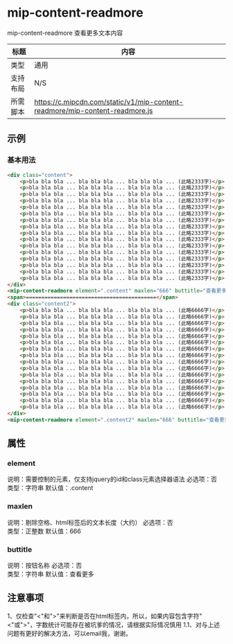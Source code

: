 # mip-content-readmore

mip-content-readmore 查看更多文本内容

标题|内容
----|----
类型|通用
支持布局| N/S
所需脚本|https://c.mipcdn.com/static/v1/mip-content-readmore/mip-content-readmore.js

## 示例

### 基本用法
```html
<div class="content">
    <p>bla bla bla ... bla bla bla ... bla bla bla ... (此略2333字)</p>
    <p>bla bla bla ... bla bla bla ... bla bla bla ... (此略2333字)</p>
    <p>bla bla bla ... bla bla bla ... bla bla bla ... (此略2333字)</p>
    <p>bla bla bla ... bla bla bla ... bla bla bla ... (此略2333字)</p>
    <p>bla bla bla ... bla bla bla ... bla bla bla ... (此略2333字)</p>
    <p>bla bla bla ... bla bla bla ... bla bla bla ... (此略2333字)</p>
    <p>bla bla bla ... bla bla bla ... bla bla bla ... (此略2333字)</p>
    <p>bla bla bla ... bla bla bla ... bla bla bla ... (此略2333字)</p>
    <p>bla bla bla ... bla bla bla ... bla bla bla ... (此略2333字)</p>
    <p>bla bla bla ... bla bla bla ... bla bla bla ... (此略2333字)</p>
    <p>bla bla bla ... bla bla bla ... bla bla bla ... (此略2333字)</p>
    <p>bla bla bla ... bla bla bla ... bla bla bla ... (此略2333字)</p>
    <p>bla bla bla ... bla bla bla ... bla bla bla ... (此略2333字)</p>
    <p>bla bla bla ... bla bla bla ... bla bla bla ... (此略2333字)</p>
    <p>bla bla bla ... bla bla bla ... bla bla bla ... (此略2333字)</p>
    <p>bla bla bla ... bla bla bla ... bla bla bla ... (此略2333字)</p>
</div>
<mip-content-readmore element=".content" maxlen="666" buttitle="查看更多"></mip-content-readmore>
<span>==========================================</span>
<div class="content2">
    <p>bla bla bla ... bla bla bla ... bla bla bla ... (此略6666字)</p>
    <p>bla bla bla ... bla bla bla ... bla bla bla ... (此略6666字)</p>
    <p>bla bla bla ... bla bla bla ... bla bla bla ... (此略6666字)</p>
    <p>bla bla bla ... bla bla bla ... bla bla bla ... (此略6666字)</p>
    <p>bla bla bla ... bla bla bla ... bla bla bla ... (此略6666字)</p>
    <p>bla bla bla ... bla bla bla ... bla bla bla ... (此略6666字)</p>
    <p>bla bla bla ... bla bla bla ... bla bla bla ... (此略6666字)</p>
    <p>bla bla bla ... bla bla bla ... bla bla bla ... (此略6666字)</p>
    <p>bla bla bla ... bla bla bla ... bla bla bla ... (此略6666字)</p>
    <p>bla bla bla ... bla bla bla ... bla bla bla ... (此略6666字)</p>
    <p>bla bla bla ... bla bla bla ... bla bla bla ... (此略6666字)</p>
    <p>bla bla bla ... bla bla bla ... bla bla bla ... (此略6666字)</p>
    <p>bla bla bla ... bla bla bla ... bla bla bla ... (此略6666字)</p>
    <p>bla bla bla ... bla bla bla ... bla bla bla ... (此略6666字)</p>
    <p>bla bla bla ... bla bla bla ... bla bla bla ... (此略6666字)</p>
    <p>bla bla bla ... bla bla bla ... bla bla bla ... (此略6666字)</p>
</div>
<mip-content-readmore element=".content2" maxlen="666" buttitle="查看更多"></mip-content-readmore>
```

## 属性

### element

说明：需要控制的元素，仅支持jquery的id和class元素选择器语法 
必选项：否  
类型：字符串
默认值：.content

### maxlen

说明：剔除空格、html标签后的文本长度（大约）
必选项：否  
类型：正整数
默认值：666

### buttitle

说明：按钮名称
必选项：否  
类型：字符串
默认值：查看更多

## 注意事项  

1、仅检查"<"和">"来判断是否在html标签内，所以，如果内容包含字符"<"或">"，字数统计可能存在被坑爹的情况，请根据实际情况慎用
1.1、对与上述问题有更好的解决方法，可以email我，谢谢。